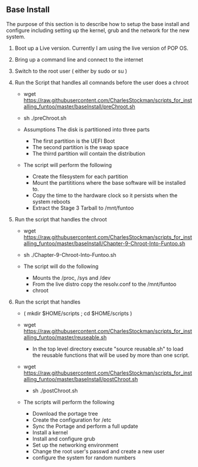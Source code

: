 ## Base Install

The purpose of this section is to describe how to setup the base install and configure including setting up the kernel, grub and the network for the new system.

1. Boot up a Live version.  Currently I am using the live version of POP OS.

2. Bring up a command line and connect to the internet

3. Switch to the root user ( either by sudo or su )

5. Run the Script that handles all comnands before the user does a chroot
   * wget https://raw.githubusercontent.com/CharlesStockman/scripts_for_installing_funtoo/master/baseInstall/preChroot.sh
   * sh ./preChroot.sh

   * Assumptions The disk is partitioned into three parts
     * The first partition is the UEFI Boot
     * The second partition is the swap space 
     * The thirrd partition will contain the distribution

   * The script will perform the following
     * Create the filesystem for each partition
     * Mount the partititions where the base software will be installed to.
     * Copy the time to the hardware clock so it persists when the system reboots
     * Extract the Stage 3 Tarball to /mnt/funtoo 
   
6. Run the script that handles the chroot
    * wget https://raw.githubusercontent.com/CharlesStockman/scripts_for_installing_funtoo/master/baseInstall/Chapter-9-Chroot-Into-Funtoo.sh
    * sh ./Chapter-9-Chroot-Into-Funtoo.sh

    * The script will do the following
      * Mounts the /proc, /sys and /dev
      * From the live distro copy the resolv.conf to the /mnt/funtoo
      * chroot
   
7. Run the script that handles 
    * ( mkdir $HOME/scripts ; cd $HOME/scripts )
    
    * wget https://raw.githubusercontent.com/CharlesStockman/scripts_for_installing_funtoo/master/reuseable.sh
      * In the top level directory execute "source reusable.sh" to load the reusable functions that will be used by more than one script. 
    
    * wget https://raw.githubusercontent.com/CharlesStockman/scripts_for_installing_funtoo/master/baseInstall/postChroot.sh
      * sh ./postChroot.sh
    
    * The scripts will perform the following
      * Download the portage tree
      * Create the configuration for /etc
      * Sync the Portage and perform a full update
      * Install a kernel
      * Install and configure grub
      * Set up the networking environment
      * Change the root user's passwd and create a new user
      * configure the system for random numbers
